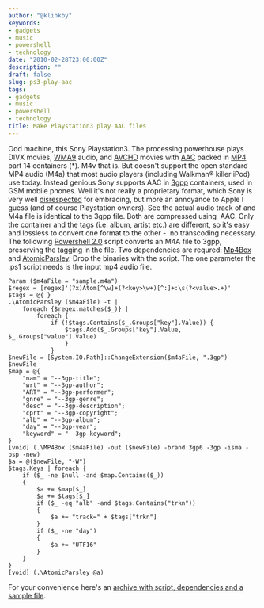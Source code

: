 ```yaml
---
author: "@klinkby"
keywords:
- gadgets
- music
- powershell
- technology
date: "2010-02-28T23:00:00Z"
description: ""
draft: false
slug: ps3-play-aac
tags:
- gadgets
- music
- powershell
- technology
title: Make Playstation3 play AAC files
---
```



Odd machine, this Sony Playstation3. The processing powerhouse plays DIVX movies, [ WMA9](https://www.microsoft.com/windows/windowsmedia/forpros/codecs/audio.aspx#WindowsMediaAudio9) audio, and [AVCHD](http://en.wikipedia.org/wiki/AVCHD) movies with [AAC](http://en.wikipedia.org/wiki/Advanced_Audio_Coding) packed in [MP4](http://en.wikipedia.org/wiki/MPEG-4_Part_14) part 14 containers (*). M4v that is. But doesn't support the open standard MP4 audio (M4a) that most audio players (including Walkman® killer iPod) use today. Instead genious Sony supports AAC in [3gpp](http://www.3gpp.org/) containers, used in GSM mobile phones. Well it's not really a proprietary format, which Sony is very well [disrespected](http://www.google.dk/search?q=sony+proprietary) for embracing, but more an annoyance to Apple I guess (and of course Playstation owners). See the actual audio track of and M4a file is identical to the 3gpp file. Both are compressed using  AAC. Only the container and the tags (i.e. album, artist etc.) are different, so it's easy and lossless to convert one format to the other -  no transcoding necessary. The following [Powershell 2.0](http://support.microsoft.com/kb/968929) script converts an M4A file to 3gpp, preserving the tagging in the file. Two dependencies are requred: [Mp4Box](http://www.videohelp.com/tools/mp4box) and [AtomicParsley](http://atomicparsley.sourceforge.net/). Drop the binaries with the script. The one parameter the .ps1 script needs is the input mp4 audio file.   


<pre class="csharpcode"><code>Param ($m4aFile = <span class="str">"sample.m4a"</span>)
$regex = [regex]<span class="str">'(?x)Atom[^\w]+(?&lt;key&gt;\w+)[^:]+:\s(?&lt;value&gt;.+)'</span>
$tags = @{ }
.\AtomicParsley ($m4aFile) -t |
    <span class="kwrd">foreach</span> {$regex.matches($_)} |
        <span class="kwrd">foreach</span> {
            <span class="kwrd">if</span> (!$tags.Contains($_.Groups[<span class="str">"key"</span>].Value)) {
                $tags.Add($_.Groups[<span class="str">"key"</span>].Value, $_.Groups[<span class="str">"value"</span>].Value)
                }
            }
$newFile = [System.IO.Path]::ChangeExtension($m4aFile, <span class="str">".3gp"</span>)
$newFile
$map = @{
    <span class="str">"nam"</span> = <span class="str">"--3gp-title"</span>;
    <span class="str">"wrt"</span> = <span class="str">"--3gp-author"</span>;
    <span class="str">"ART"</span> = <span class="str">"--3gp-performer"</span>;
    <span class="str">"gnre"</span> = <span class="str">"--3gp-genre"</span>;
    <span class="str">"desc"</span> = <span class="str">"--3gp-description"</span>;
    <span class="str">"cprt"</span> = <span class="str">"--3gp-copyright"</span>;
    <span class="str">"alb"</span> = <span class="str">"--3gp-album"</span>;
    <span class="str">"day"</span> = <span class="str">"--3gp-year"</span>;
    <span class="str">"keyword"</span> = <span class="str">"--3gp-keyword"</span>;
}
[void] (.\MP4Box ($m4aFile) -out ($newFile) -brand 3gp6 -3gp -isma -psp -new)
$a = @($newFile, "-W")
$tags.Keys | <span class="kwrd">foreach</span> {
    <span class="kwrd">if</span> ($_ <span class="preproc">-ne</span> $null -and $map.Contains($_))
    {
        $a += $map[$_]
        $a += $tags[$_]
        <span class="kwrd">if</span> ($_ <span class="preproc">-eq</span> <span class="str">"alb"</span> -and $tags.Contains(<span class="str">"trkn"</span>))
        {
            $a += <span class="str">"track="</span> + $tags[<span class="str">"trkn"</span>]
        }
        <span class="kwrd">if</span> ($_ <span class="preproc">-ne</span> <span class="str">"day"</span>)
        {
            $a += <span class="str">"UTF16"</span>
        }
    }
}
[void] (.\AtomicParsley @a)
</code></pre>
  For your convenience here's an [archive with script, dependencies and a sample file](http://kli.dk/blog/To3gpp.zip).

